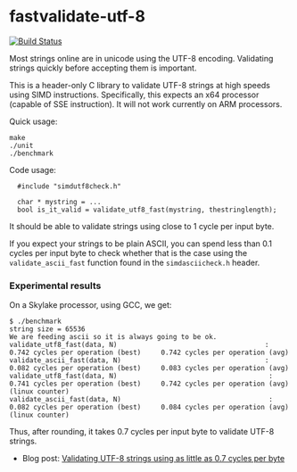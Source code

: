 # fastvalidate-utf-8
[![Build Status](https://travis-ci.org/lemire/fastvalidate-utf-8.png)](https://travis-ci.org/lemire/fastvalidate-utf-8)

Most strings online are in unicode using the UTF-8 encoding. Validating strings
quickly before accepting them is important.

This is a header-only C library to validate UTF-8 strings at high speeds using SIMD instructions.
Specifically, this expects an x64 processor (capable of SSE instruction). It will not
work currently on ARM processors.

Quick usage:
```
make
./unit
./benchmark
```

Code usage:

```
  #include "simdutf8check.h"

  char * mystring = ...
  bool is_it_valid = validate_utf8_fast(mystring, thestringlength);
```

It should be able to validate strings using close to 1 cycle per input byte.

If you expect your strings to be plain ASCII, you can spend less than 0.1 cycles per input byte to check whether that is the case using the ``validate_ascii_fast`` function found in the ``simdasciicheck.h`` header.


### Experimental results

On a Skylake processor, using GCC, we get:

```
$ ./benchmark
string size = 65536
We are feeding ascii so it is always going to be ok.
validate_utf8_fast(data, N)                                     :  0.742 cycles per operation (best)     0.742 cycles per operation (avg)
validate_ascii_fast(data, N)                                    :  0.082 cycles per operation (best)     0.083 cycles per operation (avg)
validate_utf8_fast(data, N)                                      :  0.741 cycles per operation (best)     0.742 cycles per operation (avg)  (linux counter)
validate_ascii_fast(data, N)                                     :  0.082 cycles per operation (best)     0.084 cycles per operation (avg)  (linux counter)
```

Thus, after rounding, it takes 0.7 cycles per input byte to validate UTF-8 strings.

* Blog post: [Validating UTF-8 strings using as little as 0.7 cycles per byte](https://lemire.me/blog/2018/05/16/validating-utf-8-strings-using-as-little-as-0-7-cycles-per-byte/)

